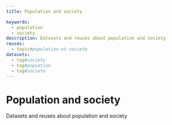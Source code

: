 ```yaml
---
title: Population and society

keywords:
  - population
  - society
description: Datasets and reuses about population and society
reuses:
  - topic#population-et-societe
datasets:
  - tag#society
  - tag#popuation
  - tag#societe
---
```

# Population and society

Datasets and reuses about population and society
